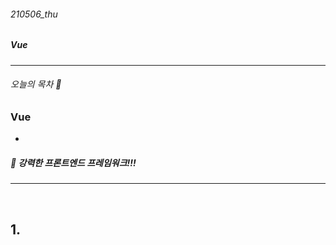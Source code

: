 ###### 210506_thu

##### Vue

<hr>



###### 오늘의 목차 :rocket:

### Vue

- 

##### :night_with_stars: 강력한 프론트엔드 프레임워크!!!

<hr>
<br>



## 1. 